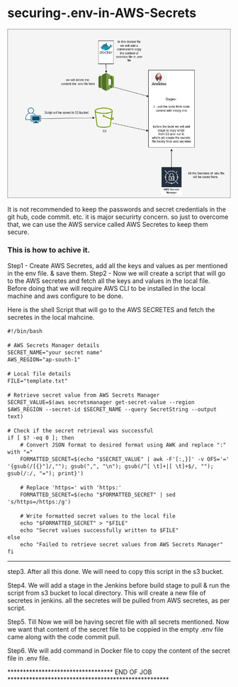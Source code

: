 # securing-.env-in-AWS-Secrets


![Screenshot 2023-04-14 at 7 06 46 PM](caf.drawio.png)

It is not recommended to keep the passwords and secret credentials in the git hub, code commit. etc. it is major securirty concern. so just to overcome that, we can use the AWS service called AWS Secretes to keep them secure.

### This is how to achive it.

Step1 - Create AWS Secretes, add all the keys and values as per mentioned in the env file. & save them.
Step2 - Now we will create a script that will go to the AWS secretes and fetch all the keys and values in the local file. 
Before doing that we will require AWS CLI to be installed in the local machine and aws configure to be done. 

Here is the shell Script that will go to the AWS SECRETES and fetch the secretes in the local mahcine.

```
#!/bin/bash

# AWS Secrets Manager details
SECRET_NAME="your secret name"
AWS_REGION="ap-south-1"

# Local file details
FILE="template.txt"

# Retrieve secret value from AWS Secrets Manager
SECRET_VALUE=$(aws secretsmanager get-secret-value --region $AWS_REGION --secret-id $SECRET_NAME --query SecretString --output text)

# Check if the secret retrieval was successful
if [ $? -eq 0 ]; then
    # Convert JSON format to desired format using AWK and replace ":" with "="
    FORMATTED_SECRET=$(echo "$SECRET_VALUE" | awk -F'[:,}]' -v OFS='=' '{gsub(/[{}"]/,""); gsub(",", "\n"); gsub(/^[ \t]+|[ \t]+$/, ""); gsub(/:/, "="); print}')

    # Replace 'https=' with 'https:'
    FORMATTED_SECRET=$(echo "$FORMATTED_SECRET" | sed 's/https=/https:/g')

    # Write formatted secret values to the local file
    echo "$FORMATTED_SECRET" > "$FILE"
    echo "Secret values successfully written to $FILE"
else
    echo "Failed to retrieve secret values from AWS Secrets Manager"
fi
```

*******************************************************************************************

step3. After all this done. We will need to copy this script in the s3 bucket.

Step4. We will add a stage in the Jenkins before build stage to pull & run the script from s3 bucket to local directory. This will create a new file of secretes 
       in jenkins. all the secretes will be pulled from AWS secretes, as per script. 

Step5. Till Now we will be having secret file with all secrets mentioned. Now we want that content of the secret file to be coppied in the empty .env file came 
       along with the code commit pull.  

Step6. We will add command in Docker file to copy the content of the secret file in .env file. 

********************************** END OF JOB  ****************************************************
